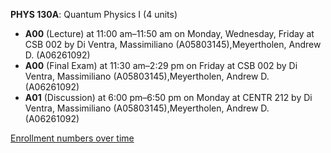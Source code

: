 **PHYS 130A**: Quantum Physics I (4 units)

- **A00** (Lecture) at 11:00 am–11:50 am on Monday, Wednesday, Friday at CSB 002 by Di Ventra, Massimiliano (A05803145),Meyertholen, Andrew D. (A06261092)
- **A00** (Final Exam) at 11:30 am–2:29 pm on Friday at CSB 002 by Di Ventra, Massimiliano (A05803145),Meyertholen, Andrew D. (A06261092)
- **A01** (Discussion) at 6:00 pm–6:50 pm on Monday at CENTR 212 by Di Ventra, Massimiliano (A05803145),Meyertholen, Andrew D. (A06261092)

[Enrollment numbers over time](./PHYS130A.tsv)
